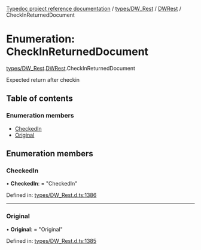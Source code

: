 [Typedoc project reference documentation](../README.md) / [types/DW_Rest](../modules/types_dw_rest.md) / [DWRest](../modules/types_dw_rest.dwrest.md) / CheckInReturnedDocument

# Enumeration: CheckInReturnedDocument

[types/DW_Rest](../modules/types_dw_rest.md).[DWRest](../modules/types_dw_rest.dwrest.md).CheckInReturnedDocument

Expected return after checkin

## Table of contents

### Enumeration members

- [CheckedIn](types_dw_rest.dwrest.checkinreturneddocument.md#checkedin)
- [Original](types_dw_rest.dwrest.checkinreturneddocument.md#original)

## Enumeration members

### CheckedIn

• **CheckedIn**: = "CheckedIn"

Defined in: [types/DW_Rest.d.ts:1386](https://github.com/DocuWare/REST-Sample-TS/blob/6171aa8/src/types/DW_Rest.d.ts#L1386)

___

### Original

• **Original**: = "Original"

Defined in: [types/DW_Rest.d.ts:1385](https://github.com/DocuWare/REST-Sample-TS/blob/6171aa8/src/types/DW_Rest.d.ts#L1385)
